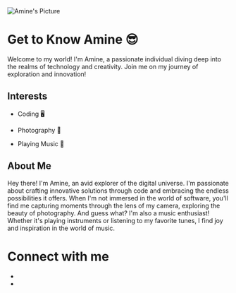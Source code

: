 <!DOCTYPE html>
<html lang="en">
<head>
<meta charset="UTF-8">
<meta name="viewport" content="width=device-width, initial-scale=1.0">
<title>Amine's Profile</title>
<link rel="stylesheet" href="style.css">
<link href="https://fonts.googleapis.com/css2?family=Lora:ital,wght@0,400..700;1,400..700&display=swap" rel="stylesheet">
<link href="https://fonts.googleapis.com/css2?family=Roboto:ital,wght@0,100;0,300;0,400;0,500;0,700;0,900;1,100;1,300;1,400;1,500;1,700;1,900&display=swap" rel="stylesheet">
<script src="https://kit.fontawesome.com/4429c34aca.js" crossorigin="anonymous"></script>
</head>
<body>
<div class="container">
    <div class="white-card">
        <div class="profile-image">
            <img id="profile-img" src="images/amine.jpg" alt="Amine's Picture">
        </div>
        <div id="profile" class="profile-info">
            <h1 id="animated">Get to Know Amine <span>&#128526;</span></h1>
            <p>Welcome to my world! I'm Amine, a passionate individual diving deep into the realms of technology and creativity. Join me on my journey of exploration and innovation!</p>
        </div>
    </div>
    <div  id="i">
        <div class="interests">
            <h2>Interests</h2>
            <ul>  
               <li> <p>Coding <span>&#x1F5A5;&#xFE0F;</span></p></li>
               <li> <p>Photography <span>&#127912;</span></p></li>
               <li> <p>Playing Music <span>&#127928;</span></p></li>
            </ul>
        </div>
    </div>
    <div id="about-me" class="white-card">
        <h2>About Me</h2> 
        <p>Hey there! I'm Amine, an avid explorer of the digital universe. I'm passionate about crafting innovative solutions through code and embracing the endless possibilities it offers.
        When I'm not immersed in the world of software, you'll find me capturing moments through the lens of my camera, exploring the beauty of photography.
        And guess what? I'm also a music enthusiast! Whether it's playing instruments or listening to my favorite tunes, I find joy and inspiration in the world of music.</p>
        <div>
            <h1 id="center">Connect with me</h1>
        </div>
        <div id="il">
            <ul>
                <li><a  href="https://www.facebook.com/profile.php?id=100009076491586" target="_blank"> <i id="link"class="fa-brands fa-facebook"></i></a></li>
                <li><a href="https://www.instagram.com/amine_profile/" target="_blank">   <i id="link"class="fa-brands fa-instagram"></i> </a></li>
            </ul>
        </div>
    </div>
</div>
</body>
</html>

